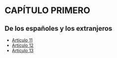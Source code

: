 # CAPÍTULO PRIMERO

## De los españoles y los extranjeros

- [Artículo 11](./01.%20Artículo%2011.md)
- [Artículo 12](./02.%20Artículo%2012.md)
- [Artículo 13](./03.%20Artículo%2013.md)
